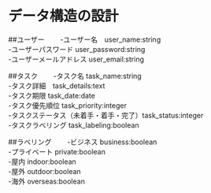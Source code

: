 # データ構造の設計　　
##ユーザー　　
 -ユーザー名　user_name:string  
 -ユーザーパスワード user_password:string  
 -ユーザーメールアドレス user_email:string  

##タスク　　
 -タスク名 task_name:string  
 -タスク詳細　task_details:text  
 -タスク期限 task_date:date  
 -タスク優先順位 task_priority:integer  
 -タスクステータス（未着手・着手・完了）task_status:integer  
 -タスクラベリング task_labeling:boolean  

##ラベリング　　
 -ビジネス business:boolean  
 -プライベート private:boolean  
 -屋内 indoor:boolean  
 -屋外 outdoor:boolean  
 -海外 overseas:boolean  
